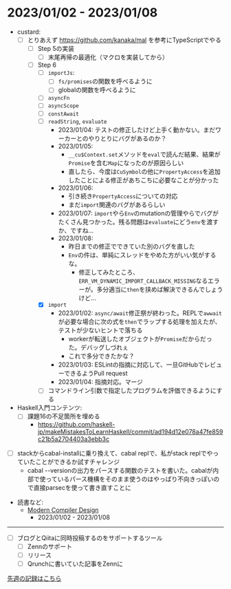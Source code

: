 # 2023/01/02 - 2023/01/08

- custard:
    - [ ] とりあえず <https://github.com/kanaka/mal> を参考にTypeScriptでやる
        - [ ] Step 5の実装
            - [ ] 末尾再帰の最適化（マクロを実装してから）
        - [ ] Step 6
            - [ ] `importJs`:
                - [ ] `fs/promises`の関数を呼べるように
                - [ ] globalの関数を呼べるように
            - [ ] `asyncFn`
            - [ ] `asyncScope`
            - [ ] `constAwait`
            - [ ] `readString`, `evaluate`
                - 2023/01/04: テストの修正したけど上手く動かない。まだワーカーとのやりとりにバグがあるのか？
                - 2023/01/05:
                    - `__cu$Context.set`メソッドを`eval`で読んだ結果、結果が`Promise`を含む`Map`になったのが原因らしい
                    - 直したら、今度は`CuSymbol`の他に`PropertyAccess`を追加したことによる修正があちこちに必要なことが分かった
                - 2023/01/06:
                    - 引き続き`PropertyAccess`についての対応
                    - まだ`import`関連のバグがあるらしい
                - 2023/01/07: `import`やら`Env`のmutationの管理やらでバグがたくさん見つかった。残る問題は`evaluate`にどう`env`を渡すか、ですね...
                - 2023/01/08:
                    - 昨日までの修正でできていた別のバグを直した
                    - `Env`の件は、単純にスレッドをやめた方がいい気がするな。
                        - 修正してみたところ、`ERR_VM_DYNAMIC_IMPORT_CALLBACK_MISSING`なるエラーが。多分適当に`then`を挟めば解決できるんでしょうけど...
            - [x] `import`
                - 2023/01/02: `async/await`修正祭が終わった。REPLで`awwait`が必要な場合に次の式を`then`でラップする処理を加えたが、テストが少ないヒントで落ちる
                    - workerが転送したオブジェクトが`Promise`だからだった。デバッグしづれぇ
                    - これで多分できたかな？
                - 2023/01/03: ESLintの指摘に対応して、一旦GitHubでレビューできるようPull request
                - 2023/01/04: 指摘対応。マージ
            - [ ] コマンドライン引数で指定したプログラムを評価できるようにする
- Haskell入門コンテンツ:
    - [ ] 課題16の不足箇所を埋める
        - <https://github.com/haskell-jp/makeMistakesToLearnHaskell/commit/ad194d12e078a47fe859c21b5a2704403a3ebb3c>
- [ ] stackからcabal-installに乗り換えて、cabal replで、私がstack replでやっていたことができるか試すチャレンジ
    - cabal --versionの出力をパースする関数のテストを書いた。cabalが内部で使っているパース機構をそのまま使うのはやっぱり不向きっぽいので直接parsecを使って書き直すことに
- 読書など:
    - [Modern Compiler Design](https://www.springer.com/jp/book/9781461446989)
        - 2023/01/02 - 2023/01/08

------

- [ ] ブログとQiitaに同時投稿するのをサポートするツール
    - [ ] Zennのサポート
    - [ ] リリース
    - [ ] Qrunchに書いていた記事をZennに

[先週の記録はこちら](https://github.com/igrep/daily-commits/blob/8d5867054b999d4dbaeba8f090e665da2834acd1/yesterday.md)
